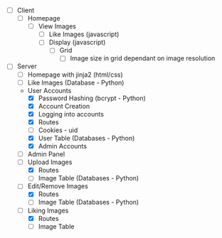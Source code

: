 - [ ] Client
    - [ ] Homepage
        - [ ] View Images
            - [ ] Like Images (javascript)
            - [ ] Display (javascript)
                - [ ] Grid
                    - [ ] Image size in grid dependant on image resolution 
    
- [ ] Server
    - [ ] Homepage with jinja2 (html/css)
    - [ ] Like Images (Database - Python)
    - User Accounts
        - [x] Password Hashing (bcrypt - Python)
        - [x] Account Creation
        - [x] Logging into accounts
        - [x] Routes
        - [ ] Cookies - uid
        - [x] User Table (Databases - Python)
        - [x] Admin Accounts
    - [ ] Admin Panel
    - [ ] Upload Images
        - [x] Routes
        - [ ] Image Table (Databases - Python)
    - [ ] Edit/Remove Images
        - [x] Routes
        - [ ] Image Table (Databases - Python)
    - [ ] Liking Images
        - [x] Routes
        - [ ] Image Table
